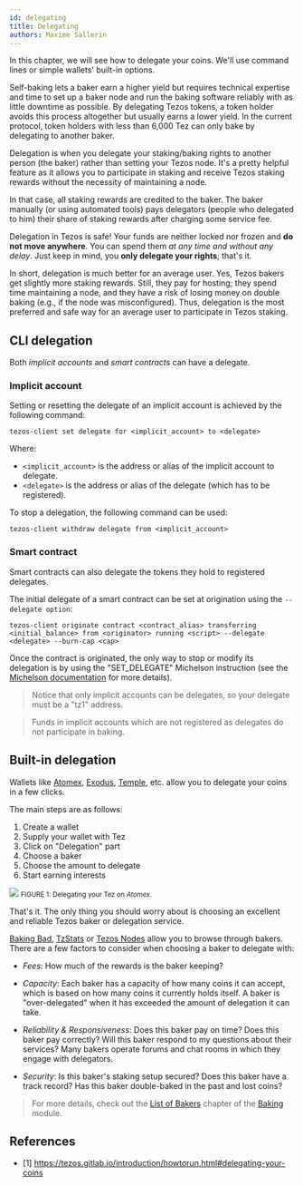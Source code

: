 ```yaml
---
id: delegating
title: Delegating
authors: Maxime Sallerin
---
```


In this chapter, we will see how to delegate your coins. We'll use command lines or simple wallets' built-in options.

Self-baking lets a baker earn a higher yield but requires technical expertise and time to set up a baker node and run the baking software reliably with as little downtime as possible. By delegating Tezos tokens, a token holder avoids this process altogether but usually earns a lower yield. In the current protocol, token holders with less than 6,000 Tez can only bake by delegating to another baker.

Delegation is when you delegate your staking/baking rights to another person (the baker) rather than setting your Tezos node. It's a pretty helpful feature as it allows you to participate in staking and receive Tezos staking rewards without the necessity of maintaining a node.

In that case, all staking rewards are credited to the baker. The baker manually (or using automated tools) pays delegators (people who delegated to him) their share of staking rewards after charging some service fee.

Delegation in Tezos is safe! Your funds are neither locked nor frozen and **do not move anywhere**. You can spend them *at any time and without any delay*. Just keep in mind, you **only delegate your rights**; that's it.

In short, delegation is much better for an average user. Yes, Tezos bakers get slightly more staking rewards. Still, they pay for hosting; they spend time maintaining a node, and they have a risk of losing money on double baking (e.g., if the node was misconfigured). Thus, delegation is the most preferred and safe way for an average user to participate in Tezos staking.

## CLI delegation

Both *implicit accounts* and *smart contracts* can have a delegate.

### Implicit account

Setting or resetting the delegate of an implicit account is achieved by the following command:

```shell
tezos-client set delegate for <implicit_account> to <delegate>
```

Where:

- `<implicit_account>` is the address or alias of the implicit account to delegate.
- `<delegate>` is the address or alias of the delegate (which has to be registered).

To stop a delegation, the following command can be used:

```shell
tezos-client withdraw delegate from <implicit_account>
```

### Smart contract

Smart contracts can also delegate the tokens they hold to registered delegates.

The initial delegate of a smart contract can be set at origination using the `--delegate option`:

```shell
tezos-client originate contract <contract_alias> transferring <initial_balance> from <originator> running <script> --delegate <delegate> --burn-cap <cap>
```

Once the contract is originated, the only way to stop or modify its delegation is by using the "SET_DELEGATE" Michelson instruction (see the [Michelson documentation](/michelson/instructions-reference#set_delegate) for more details).

> Notice that only implicit accounts can be delegates, so your delegate must be a "tz1" address.

> Funds in implicit accounts which are not registered as delegates do not participate in baking.

## Built-in delegation

Wallets like [Atomex](https://atomex.me/), [Exodus](https://www.exodus.com/), [Temple](https://templewallet.com/), etc. allow you to delegate your coins in a few clicks.

The main steps are as follows:

1. Create a wallet
2. Supply your wallet with Tez
3. Click on "Delegation" part
4. Choose a baker
5. Choose the amount to delegate
6. Start earning interests

![](../../static/img/contribute/delegate.gif)
<small className="figure">FIGURE 1: Delegating your Tez on *Atomex*.</small>

That's it. The only thing you should worry about is choosing an excellent and reliable Tezos baker or delegation service.

[Baking Bad](https://tzkt.io/bakers/), [TzStats](https://tzstats.com/bakers) or [Tezos Nodes](https://tezos-nodes.com/) allow you to browse through bakers. There are a few factors to consider when choosing a baker to delegate with:

- *Fees*: How much of the rewards is the baker keeping?

- *Capacity*: Each baker has a capacity of how many coins it can accept, which is based on how many coins it currently holds itself. A baker is "over-delegated" when it has exceeded the amount of delegation it can take.

- *Reliability & Responsiveness*: Does this baker pay on time? Does this baker pay correctly? Will this baker respond to my questions about their services? Many bakers operate forums and chat rooms in which they engage with delegators.

- *Security*: Is this baker's staking setup secured? Does this baker have a track record? Has this baker double-baked in the past and lost coins?

> For more details, check out the [List of Bakers](baking/bakers_list) chapter of the [Baking](/baking) module.

## References

- [1] <https://tezos.gitlab.io/introduction/howtorun.html#delegating-your-coins>
